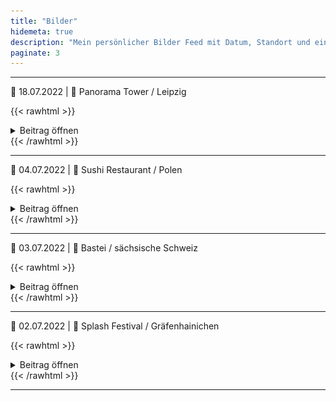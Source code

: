 ```yaml
---
title: "Bilder"
hidemeta: true
description: "Mein persönlicher Bilder Feed mit Datum, Standort und einer kleinen Beschreibung"
paginate: 3
---
```


---
📆 18.07.2022 | 📌 Panorama Tower / Leipzig

{{< rawhtml >}}<details><summary>Beitrag öffnen</summary>{{< /rawhtml >}}

![image alt text](20220718.jpg)

Nach dem Besuch im Leipziger Zoo musste ich einfach noch das Panorama Tower Restaurant besuchen. Bei diesem Ausblick sein Essen zu genießen war echt ein schönes Erlebnis. Alleine unter älteren Menschen mit edlen Klamotten und ich in meiner Adidas Shorts. War halt warm und ein edler Anzug ist noch kein Teil meiner Garderobe.

{{< rawhtml >}}</details>{{< /rawhtml >}}

---
📆 04.07.2022 | 📌 Sushi Restaurant / Polen

{{< rawhtml >}}<details><summary>Beitrag öffnen</summary>{{< /rawhtml >}}

![image alt text](20220704.jpg)

Den Wechselkurs gut ausgenutzt und Premium Sushi bestellt, welches mir in Deutschland viel zu teuer gewesen wäre. Dieses Sushi war perfekt und reiht sich direkt hinter meinem Favoriten, dem Sushi von Henssler&Henssler, ein.

{{< rawhtml >}}</details>{{< /rawhtml >}}

---
📆 03.07.2022 | 📌 Bastei / sächsische Schweiz

{{< rawhtml >}}<details><summary>Beitrag öffnen</summary>{{< /rawhtml >}}

![image alt text](20220703.jpg)

Na gut. Habe ich nun auch mein typisches Foto mit der Bastei. Eine Ukrainerin war auch alleine dort und fragte, ob ich ein Foto von ihr machen könnte. Sie erwiderte meinen Gefallen und machte auch von mir ein Foto. Дуже дякую.

{{< rawhtml >}}</details>{{< /rawhtml >}}

---
📆 02.07.2022 | 📌 Splash Festival / Gräfenhainichen

{{< rawhtml >}}<details><summary>Beitrag öffnen</summary>{{< /rawhtml >}}

![image alt text](20220702.jpg)

Das erste Mal auf einem Festival. Coole Kulisse und teils gute Auftritte. War definitiv eine Erfahrung wert. Als ich gefragt wurde, ob ich etwas zum "ziehen" brauche, dachte ich an Gras und lehnte ab. Wurde erst danach aufgeklärt, dass Koks gemeint war. 

{{< rawhtml >}}</details>{{< /rawhtml >}}

---